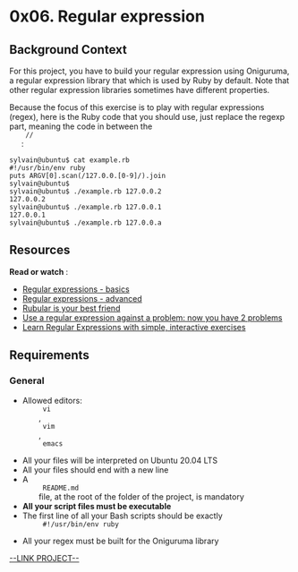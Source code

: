 # 0x06. Regular expression

<html>
<div class="panel panel-default" id="project-description">
 <div class="panel-body">
  <h2>
   Background Context
  </h2>
  <p>
   For this project, you have to build your regular expression using Oniguruma, a regular expression library that which is used by Ruby by default. Note that other regular expression libraries sometimes have different properties.
  </p>
  <p>
   Because the focus of this exercise is to play with regular expressions (regex), here is the Ruby code that you should use, just replace the regexp part, meaning the code in between the
   <code>
    //
   </code>
   :
  </p>
  <pre><code>sylvain@ubuntu$ cat example.rb
#!/usr/bin/env ruby
puts ARGV[0].scan(/127.0.0.[0-9]/).join
sylvain@ubuntu$
sylvain@ubuntu$ ./example.rb 127.0.0.2
127.0.0.2
sylvain@ubuntu$ ./example.rb 127.0.0.1
127.0.0.1
sylvain@ubuntu$ ./example.rb 127.0.0.a
</code></pre>
  <h2>
   Resources
  </h2>
  <p>
   <strong>
    Read or watch
   </strong>
   :
  </p>
  <ul>
   <li>
    <a href="https://www.slideshare.net/neha_jain/introducing-regular-expressions" target="_blank" title="Regular expressions - basics">
     Regular expressions - basics
    </a>
   </li>
   <li>
    <a href="https://www.slideshare.net/neha_jain/advanced-regular-expressions-80296518" target="_blank" title="Regular expressions - advanced">
     Regular expressions - advanced
    </a>
   </li>
   <li>
    <a href="https://rubular.com/" target="_blank" title="Rubular is your best friend">
     Rubular is your best friend
    </a>
   </li>
   <li>
    <a href="https://blog.codinghorror.com/regular-expressions-now-you-have-two-problems/" target="_blank" title="Use a regular expression against a problem: now you have 2 problems">
     Use a regular expression against a problem: now you have 2 problems
    </a>
   </li>
   <li>
    <a href="https://regexone.com/" target="_blank" title="Learn Regular Expressions with simple, interactive exercises">
     Learn Regular Expressions with simple, interactive exercises
    </a>
   </li>
  </ul>
  <h2>
   Requirements
  </h2>
  <h3>
   General
  </h3>
  <ul>
   <li>
    Allowed editors:
    <code>
     vi
    </code>
    ,
    <code>
     vim
    </code>
    ,
    <code>
     emacs
    </code>
   </li>
   <li>
    All your files will be interpreted on Ubuntu 20.04 LTS
   </li>
   <li>
    All your files should end with a new line
   </li>
   <li>
    A
    <code>
     README.md
    </code>
    file, at the root of the folder of the project, is mandatory
   </li>
   <li>
    <strong>
     All your script files must be executable
    </strong>
   </li>
   <li>
    The first line of all your Bash scripts should be exactly
    <code>
     #!/usr/bin/env ruby
    </code>
   </li>
   <li>
    All your regex must be built for the Oniguruma library
   </li>
  </ul>
 </div>
</div>

[--LINK PROJECT--](https://intranet.hbtn.io/projects/78)
</html>